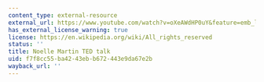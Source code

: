 ```yaml
---
content_type: external-resource
external_url: https://www.youtube.com/watch?v=oXeAWdHP0uY&feature=emb_logo&ab_channel=TED
has_external_license_warning: true
license: https://en.wikipedia.org/wiki/All_rights_reserved
status: ''
title: Noelle Martin TED talk
uid: f7f8cc55-ba42-43eb-b672-443e9da67e2b
wayback_url: ''
---
```

